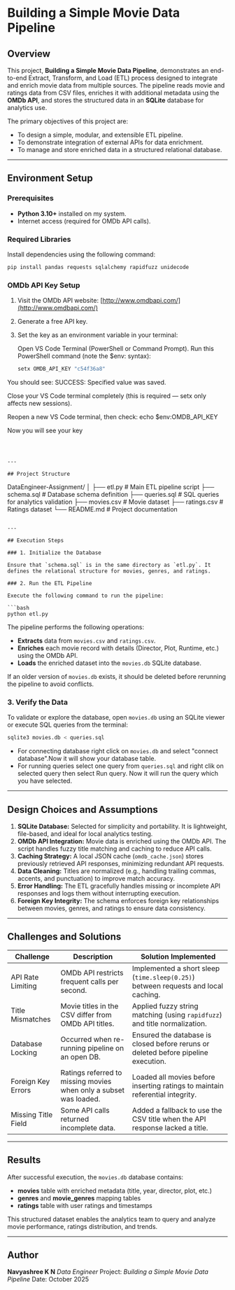 # Building a Simple Movie Data Pipeline

## Overview

This project, **Building a Simple Movie Data Pipeline**, demonstrates an end-to-end Extract, Transform, and Load (ETL) process designed to integrate and enrich movie data from multiple sources. The pipeline reads movie and ratings data from CSV files, enriches it with additional metadata using the **OMDb API**, and stores the structured data in an **SQLite** database for analytics use.

The primary objectives of this project are:

* To design a simple, modular, and extensible ETL pipeline.
* To demonstrate integration of external APIs for data enrichment.
* To manage and store enriched data in a structured relational database.

---

## Environment Setup

### Prerequisites

* **Python 3.10+** installed on my system.
* Internet access (required for OMDb API calls).

### Required Libraries

Install dependencies using the following command:

```bash
pip install pandas requests sqlalchemy rapidfuzz unidecode
```

### OMDb API Key Setup

1. Visit the OMDb API website: [http://www.omdbapi.com/](http://www.omdbapi.com/)
2. Generate a free API key.
3. Set the key as an environment variable in your terminal:

   Open VS Code Terminal (PowerShell or Command Prompt).
   Run this PowerShell command (note the $env: syntax):

   ```bash
   setx OMDB_API_KEY "c54f36a8"

  You should see:
    SUCCESS: Specified value was saved.
    
 Close your VS Code terminal completely
 (this is required — setx only affects new sessions).

 Reopen a new VS Code terminal, then check:
   echo $env:OMDB_API_KEY

 Now you will see your key
   ```

  

---

## Project Structure

```
DataEngineer-Assignment/
│
├── etl.py            # Main ETL pipeline script
├── schema.sql        # Database schema definition
├── queries.sql       # SQL queries for analytics validation
├── movies.csv        # Movie dataset
├── ratings.csv       # Ratings dataset
└── README.md         # Project documentation
```

---

## Execution Steps

### 1. Initialize the Database

Ensure that `schema.sql` is in the same directory as `etl.py`. It defines the relational structure for movies, genres, and ratings.

### 2. Run the ETL Pipeline

Execute the following command to run the pipeline:

```bash
python etl.py
```

The pipeline performs the following operations:

* **Extracts** data from `movies.csv` and `ratings.csv`.
* **Enriches** each movie record with details (Director, Plot, Runtime, etc.) using the OMDb API.
* **Loads** the enriched dataset into the `movies.db` SQLite database.

If an older version of `movies.db` exists, it should be deleted before rerunning the pipeline to avoid conflicts.

### 3. Verify the Data

To validate or explore the database, open `movies.db` using an SQLite viewer or execute SQL queries from the terminal:

```bash
sqlite3 movies.db < queries.sql
```
* For connecting database right click on `movies.db` and select "connect database".Now it will show your database table.
* For running queries select one query from `queries.sql` and right clik on selected query then select Run query. Now it will run the query which you have selected.
---

## Design Choices and Assumptions

1. **SQLite Database:** Selected for simplicity and portability. It is lightweight, file-based, and ideal for local analytics testing.
2. **OMDb API Integration:** Movie data is enriched using the OMDb API. The script handles fuzzy title matching and caching to reduce API calls.
3. **Caching Strategy:** A local JSON cache (`omdb_cache.json`) stores previously retrieved API responses, minimizing redundant API requests.
4. **Data Cleaning:** Titles are normalized (e.g., handling trailing commas, accents, and punctuation) to improve match accuracy.
5. **Error Handling:** The ETL gracefully handles missing or incomplete API responses and logs them without interrupting execution.
6. **Foreign Key Integrity:** The schema enforces foreign key relationships between movies, genres, and ratings to ensure data consistency.

---

## Challenges and Solutions

| **Challenge**       | **Description**                                                   | **Solution Implemented**                                                           |
| ------------------- | ----------------------------------------------------------------- | ---------------------------------------------------------------------------------- |
| API Rate Limiting   | OMDb API restricts frequent calls per second.                     | Implemented a short sleep (`time.sleep(0.25)`) between requests and local caching. |
| Title Mismatches    | Movie titles in the CSV differ from OMDb API titles.              | Applied fuzzy string matching (using `rapidfuzz`) and title normalization.         |
| Database Locking    | Occurred when re-running pipeline on an open DB.                  | Ensured the database is closed before reruns or deleted before pipeline execution. |
| Foreign Key Errors  | Ratings referred to missing movies when only a subset was loaded. | Loaded all movies before inserting ratings to maintain referential integrity.      |
| Missing Title Field | Some API calls returned incomplete data.                          | Added a fallback to use the CSV title when the API response lacked a title.        |

---

## Results

After successful execution, the `movies.db` database contains:

* **movies** table with enriched metadata (title, year, director, plot, etc.)
* **genres** and **movie_genres** mapping tables
* **ratings** table with user ratings and timestamps

This structured dataset enables the analytics team to query and analyze movie performance, ratings distribution, and trends.

---

## Author

**Navyashree K N**
*Data Engineer*
Project: *Building a Simple Movie Data Pipeline*
Date: October 2025


